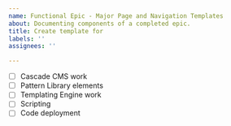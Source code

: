 ```yaml
---
name: Functional Epic - Major Page and Navigation Templates
about: Documenting components of a completed epic.
title: Create template for
labels: ''
assignees: ''

---
```


- [ ] Cascade CMS work
- [ ] Pattern Library elements
- [ ] Templating Engine work
- [ ] Scripting
- [ ] Code deployment
